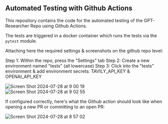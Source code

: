 
## Automated Testing with Github Actions

This repository contains the code for the automated testing of the GPT-Researcher Repo using Github Actions. 

The tests are triggered in a docker container which runs the tests via the `pytest` module.


Attaching here the required settings & screenshots on the github repo level:

Step 1: Within the repo, press the "Settings" tab
Step 2: Create a new environment named "tests" (all lowercase)
Step 3: Click into the "tests" environment & add environment secrets: TAVILY_API_KEY & OPENAI_API_KEY

![Screen Shot 2024-07-28 at 9 00 19](https://github.com/user-attachments/assets/7cd341c6-d8d4-461f-ab5e-325abc9fe509)
![Screen Shot 2024-07-28 at 9 02 55](https://github.com/user-attachments/assets/a3744f01-06a6-4c9d-8aa0-1fc742d3e866)

If configured correctly, here's what the Github action should look like when opening a new PR or committing to an open PR:

![Screen Shot 2024-07-28 at 8 57 02](https://github.com/user-attachments/assets/30dbc668-4e6a-4b3b-a02e-dc859fc9bd3d)